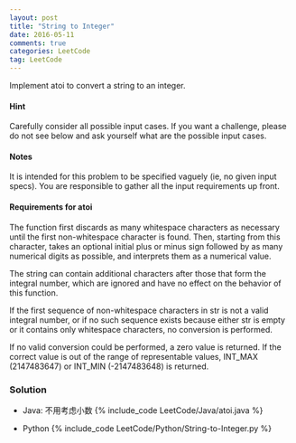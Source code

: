 ```yaml
---
layout: post
title: "String to Integer"
date: 2016-05-11
comments: true
categories: LeetCode
tag: LeetCode
---
```


Implement atoi to convert a string to an integer.

#### Hint
Carefully consider all possible input cases. If you want a challenge, please do not see below and ask yourself what are the possible input cases.

#### Notes
It is intended for this problem to be specified vaguely (ie, no given input specs). You are responsible to gather all the input requirements up front.

#### Requirements for atoi
The function first discards as many whitespace characters as necessary until the first non-whitespace character is found. Then, starting from this character, takes an optional initial plus or minus sign followed by as many numerical digits as possible, and interprets them as a numerical value.

The string can contain additional characters after those that form the integral number, which are ignored and have no effect on the behavior of this function.

If the first sequence of non-whitespace characters in str is not a valid integral number, or if no such sequence exists because either str is empty or it contains only whitespace characters, no conversion is performed.

If no valid conversion could be performed, a zero value is returned. If the correct value is out of the range of representable values, INT_MAX (2147483647) or INT_MIN (-2147483648) is returned.

<!--more-->
### Solution

* Java: 不用考虑小数
{% include_code LeetCode/Java/atoi.java %}

* Python
{% include_code LeetCode/Python/String-to-Integer.py %}
